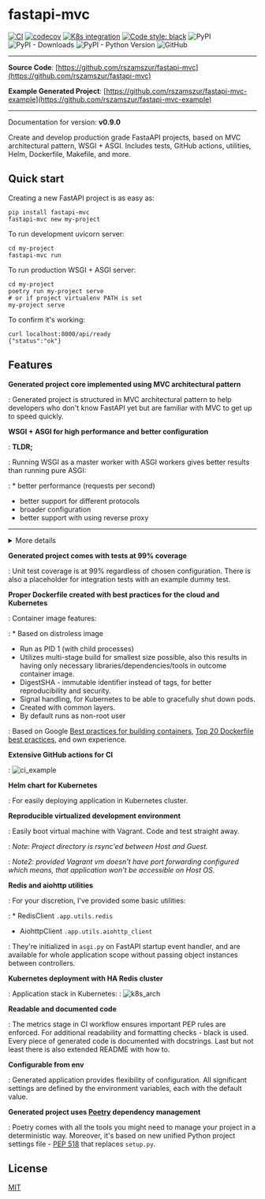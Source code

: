 # fastapi-mvc


[![CI](https://github.com/rszamszur/fastapi-mvc/actions/workflows/main.yml/badge.svg?branch=master)](https://github.com/rszamszur/fastapi-mvc/actions/workflows/main.yml)
[![codecov](https://codecov.io/gh/rszamszur/fastapi-mvc/branch/master/graph/badge.svg?token=7ESV30TYZS)](https://codecov.io/gh/rszamszur/fastapi-mvc)
[![K8s integration](https://github.com/rszamszur/fastapi-mvc/actions/workflows/integration.yml/badge.svg)](https://github.com/rszamszur/fastapi-mvc/actions/workflows/integration.yml)
[![Code style: black](https://img.shields.io/badge/code%20style-black-000000.svg)](https://github.com/psf/black)
![PyPI](https://img.shields.io/pypi/v/fastapi-mvc)
![PyPI - Downloads](https://img.shields.io/pypi/dm/fastapi-mvc)
![PyPI - Python Version](https://img.shields.io/pypi/pyversions/fastapi-mvc)
![GitHub](https://img.shields.io/github/license/rszamszur/fastapi-mvc?color=blue)

---

**Source Code**: [https://github.com/rszamszur/fastapi-mvc](https://github.com/rszamszur/fastapi-mvc)

**Example Generated Project**: [https://github.com/rszamszur/fastapi-mvc-example](https://github.com/rszamszur/fastapi-mvc-example)

---

Documentation for version: **v0.9.0**

Create and develop production grade FastaAPI projects, based on MVC architectural pattern, WSGI + ASGI. 
Includes tests, GitHub actions, utilities, Helm, Dockerfile, Makefile, and more.

## Quick start

Creating a new FastAPI project is as easy as:
```shell
pip install fastapi-mvc
fastapi-mvc new my-project
```

To run development uvicorn server:
```shell
cd my-project
fastapi-mvc run
```

To run production WSGI + ASGI server:
```shell
cd my-project
poetry run my-project serve
# or if project virtualenv PATH is set
my-project serve
```

To confirm it's working:
```shell
curl localhost:8000/api/ready
{"status":"ok"}
```

## Features

**Generated project core implemented using MVC architectural pattern**
  
: Generated project is structured in MVC architectural pattern to help developers who don't know FastAPI yet but are familiar with MVC to get up to speed quickly.


**WSGI + ASGI for high performance and better configuration**

: **TLDR;**

: Running WSGI as a master worker with ASGI workers gives better results than running pure ASGI:

:  * better performance (requests per second)
  * better support for different protocols
  * broader configuration
  * better support with using reverse proxy

---

<details>
<summary>More details</summary>

First of all, whether it's ASGI, WSGI, or combined, think of this as something that serves the application. For instance, Ruby on Rails uses Puma. The result of any of those servers is a TCP/IP or UNIX socket which is later on utilized by reverse proxy ex: Nginx (a TCP/IP socket you can access directly over the network, but still in production, usually it'll be behind a reverse proxy).
</br>
</br>
Now to WSGI + ASGI part. FastAPI is implemented with <a href="https://docs.python.org/3/library/asyncio.html" target="_blank">asyncio</a>, so having a pure WSGI server doesn't make sense since you'd lose all the benefits of asynchronous concurrency. That's where ASGI comes in. However, Python journey with asyncio is still pretty young. Most projects have yet to reach maturity level (you should expect early bugs and a limited feature set). FastAPI, as ASGI server uses uvicorn, which is still prior 1.x.x release (17 in total so far, current 0.16.0) and lacks support for some protocols (ex: no HTTP/2).
Moreover, some reverse proxy might not know how to work with asynchronous servers, and some problems or early bugs on this layer might happen as well.
</br>
</br>
I'm not saying uvicorn is bad. Quite contrary, if you'd run 4 pure uvicorn workes, you'd still get great results. But if you'd run the same amount of workers with gunicorn (WSGI) as a master worker, it turns out you can even pump those numbers up.
</br>
</br>
Gunicorn with 4 Uvicorn Workers <a href="https://stackoverflow.com/a/62977786/10566747" target="_blank">(source)</a>:
```
Requests per second: 7891.28 [#/sec] (mean)
Time per request: 126.722 [ms] (mean)
Time per request: 0.127 [ms] (mean, across all concurrent requests)
```

Pure Uvicorn with 4 workers:
```
Requests per second: 4359.68 [#/sec] (mean)
Time per request: 229.375 [ms] (mean)
Time per request: 0.229 [ms] (mean, across all concurrent requests)
```

~80% better
</br>
</br>
I guess gunicorn does a better job in worker management. However, it's a more mature project, so it's probably a matter of time when uvicorn (or other ASGI for that matter) will catch up to this benchmark.
</br>
</br>
Last but not least, gunicorn gives a ton of <a href="https://docs.gunicorn.org/en/stable/settings.html" target="_blank">settings to configure</a>, which can come in handy.

</details>

**Generated project comes with tests at 99% coverage**
  
: Unit test coverage is at 99% regardless of chosen configuration. There is also a placeholder for integration tests with an example dummy test.


**Proper Dockerfile created with best practices for the cloud and Kubernetes**
  
: Container image features:

: * Based on distroless image
  * Run as PID 1 (with child processes)
  * Utilizes multi-stage build for smallest size possible, also this results in having only necessary libraries/dependencies/tools in outcome container image.
  * DigestSHA - immutable identifier instead of tags, for better reproducibility and security.
  * Signal handling, for Kubernetes to be able to gracefully shut down pods.
  * Created with common layers.
  * By default runs as non-root user

: Based on Google [Best practices for building containers](https://cloud.google.com/architecture/best-practices-for-building-containers), [Top 20 Dockerfile best practices](https://sysdig.com/blog/dockerfile-best-practices), and own experience.

**Extensive GitHub actions for CI**
  
: ![ci_example](https://github.com/rszamszur/fastapi-mvc-template/blob/master/assets/ci.png?raw=true)

**Helm chart for Kubernetes**
  
: For easily deploying application in Kubernetes cluster.

**Reproducible virtualized development environment**

: Easily boot virtual machine with Vagrant. Code and test straight away. 

: *Note: Project directory is rsync'ed between Host and Guest.*

: *Note2: provided Vagrant vm doesn't have port forwarding configured which means, that application won't be accessible on Host OS.*

**Redis and aiohttp utilities**
  
: For your discretion, I've provided some basic utilities:

: * RedisClient `.app.utils.redis`
  * AiohttpClient `.app.utils.aiohttp_client`

: They're initialized in `asgi.py` on FastAPI startup event handler, and are available for whole application scope without passing object instances between controllers.

**Kubernetes deployment with HA Redis cluster**
  
: Application stack in Kubernetes:
: ![k8s_arch](https://github.com/rszamszur/fastapi-mvc-template/blob/master/assets/k8s_arch.png?raw=true)

**Readable and documented code**
  
: The metrics stage in CI workflow ensures important PEP rules are enforced. For additional readability and formatting checks - black is used. Every piece of generated code is documented with docstrings. Last but not least there is also extended README with how to.

**Configurable from env**
  
: Generated application provides flexibility of configuration. All significant settings are defined by the environment variables, each with the default value.

**Generated project uses [Poetry](https://github.com/python-poetry/poetry) dependency management**

: Poetry comes with all the tools you might need to manage your project in a deterministic way. Moreover, it's based on new unified Python project settings file - [PEP 518](href="https://www.python.org/dev/peps/pep-0518/) that replaces `setup.py`.

## License

[MIT](https://github.com/rszamszur/fastapi-mvc/blob/master/LICENSE)

